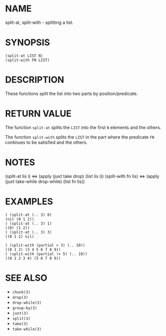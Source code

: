 # NAME
split-at, split-with - splitting a list.

# SYNOPSIS

    (split-at LIST N)
    (split-with FN LIST)

# DESCRIPTION
These functions split the list into two parts by position/predicate.

# RETURN VALUE
The function `split-at` splits the `LIST` into the first `N` elements and the others.

The function `split-with` splits the `LIST` in the part where the predicate `FN` continues to be satisfied and the others.

# NOTES

  (split-at lis i) <=> (apply (juxt take drop) (list lis i))
  (split-with fn lis) <=> (apply (juxt take-while drop-while) (list fn lis))

# EXAMPLES

    ) (split-at (.. 3) 0)
    (nil (0 1 2))
    ) (split-at (.. 3) 1)
    ((0) (1 2))
    ) (split-at (.. 3) 3)
    ((0 1 2) nil)

    ) (split-with (partial > 3) (.. 10))
    ((0 1 2) (3 4 5 6 7 8 9))
    ) (split-with (partial != 5) (.. 10))
    ((0 1 2 3 4) (5 6 7 8 9))

# SEE ALSO
- `chunk(3)`
- `drop(3)`
- `drop-while(3)`
- `group-by(3)`
- `juxt(3)`
- `split(3)`
- `take(3)`
- `take-while(3)`
